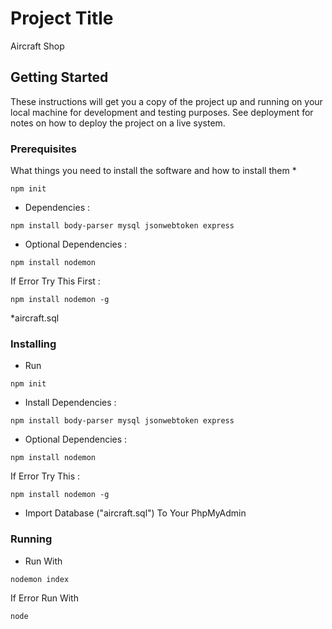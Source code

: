# Project Title

Aircraft Shop

## Getting Started

These instructions will get you a copy of the project up and running on your local machine for development and testing purposes. See deployment for notes on how to deploy the project on a live system.

### Prerequisites

What things you need to install the software and how to install them
* 
```
npm init
```
* Dependencies : 
```
npm install body-parser mysql jsonwebtoken express
```
* Optional Dependencies : 
```
npm install nodemon
```
If Error Try This First : 
```
npm install nodemon -g
```
*aircraft.sql

### Installing

* Run
```
npm init
```
* Install Dependencies :
```
npm install body-parser mysql jsonwebtoken express
```
* Optional Dependencies : 
```
npm install nodemon
```
If Error Try This : 
```
npm install nodemon -g
```
* Import Database ("aircraft.sql") To Your PhpMyAdmin

### Running
* Run With 
```
nodemon index
```
If Error Run With 
```
node
```
